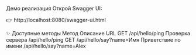 Демо реализация
Открой Swagger UI:

👉 http://localhost:8080/swagger-ui.html

✨ Доступные методы
Метод	Описание	URL
GET /api/hello/ping	Проверка сервера	/api/hello/ping
GET /api/hello/say?name=Имя	Приветствие по имени	/api/hello/say?name=Alex
